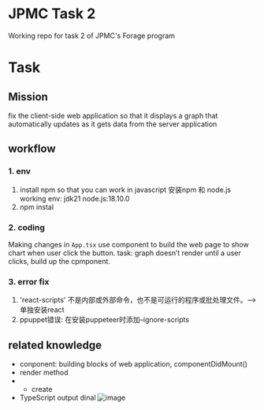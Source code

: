 # JPMC Task 2
Working repo for task 2 of JPMC's Forage program

# Task
## Mission
fix the client-side web application so that it displays a graph that automatically updates as it gets data from the server application
## workflow
### 1. env
1. install npm so that you can work in javascript 安装npm 和 node.js
   working env: jdk21 node.js:18.10.0
2. npm instal
### 2. coding
Making changes in `App.tsx`
use component to build the web page to show chart when user click the button. 
task: graph doesn’t render until a user clicks, build up the cpmponent.


### 3. error fix
1. 'react-scripts' 不是内部或外部命令，也不是可运行的程序或批处理文件。-->单独安装react
2. ppuppet错误: 在安装puppeteer时添加–ignore-scripts

## related knowledge
- conponent: building blocks of web application, componentDidMount()
- render method
- - create
- TypeScript
  output dinal ![image](https://github.com/ChangYaQi/forage-jpmc-swe-task-2/assets/52132819/60acbdf6-10c8-49b4-a9a0-d7c0acef5242)

